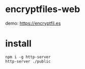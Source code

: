 # encryptfiles-web

demo: https://encryptfil.es

# install
    
    npm i -g http-server
    http-server ./public

    
